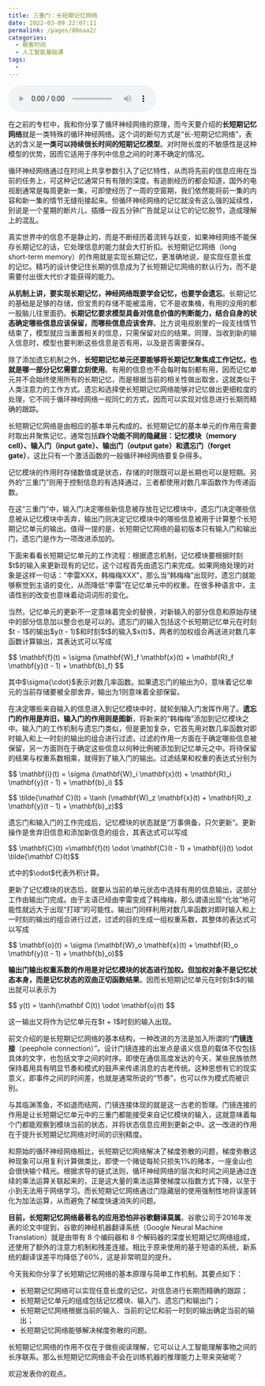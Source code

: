 ```yaml
---
title: 三重门：长短期记忆网络
date: 2022-03-09 22:07:11
permalink: /pages/00eaa2/
categories:
  - 极客时间
  - 人工智能基础课
tags:
  - 
---
```

<audio title="32深度学习框架下的神经网络.三重门：长短期记忆网络" src="https://static001.geekbang.org/resource/audio/f6/87/f644fa571b4857da3b3714aac0aeff87.mp3" controls="controls"></audio> 
<p>在之前的专栏中，我和你分享了循环神经网络的原理，而今天要介绍的<strong><span class="orange">长短期记忆网络</span></strong>就是一类特殊的循环神经网络。这个词的断句方式是“长-短期记忆网络”，表达的含义是<strong>一类可以持续很长时间的短期记忆模型</strong>。对时隙长度的不敏感性是这种模型的优势，因而它适用于序列中信息之间的时滞不确定的情况。</p>
<p>循环神经网络通过在时间上共享参数引入了记忆特性，从而将先前的信息应用在当前的任务上，可这种记忆通常只有有限的深度。有追剧经历的都会知道，国外的电视剧通常是每周更新一集，可即使经历了一周的空窗期，我们依然能将前一集的内容和新一集的情节无缝衔接起来。但循环神经网络的记忆就没有这么强的延续性，别说是一个星期的断片儿，插播一段五分钟广告就足以让它的记忆脱节，造成理解上的混乱。</p>
<p>真实世界中的信息不是静止的，而是不断经历着流转与跃变，如果神经网络不能保存长期记忆的话，它处理信息的能力就会大打折扣。长短期记忆网络（long short-term memory）的作用就是实现长期记忆，更准确地说，是实现任意长度的记忆。精巧的设计使记住长期的信息成为了长短期记忆网络的默认行为，而不是需要付出很大代价才能获得的能力。</p>
<p><strong>从机制上讲，要实现长期记忆，神经网络既要学会记忆，也要学会遗忘</strong>。长期记忆的基础是足够的存储，但宝贵的存储不能被滥用，它不是收集桶，有用的没用的都一股脑儿往里面扔。<strong>长期记忆要求模型具备对信息价值的判断能力，结合自身的状态确定哪些信息应该保留，而哪些信息应该舍弃</strong>。比方说电视剧里的一段支线情节结束了，模型就应当重置相关的信息，只需保留对应的结果。同理，当收到新的输入信息时，模型也要判断这些信息是否有用，以及是否需要保存。</p>
<p>除了添加遗忘机制之外，<strong>长短期记忆单元还要能够将长期记忆聚焦成工作记忆，也就是哪一部分记忆需要立刻使用</strong>。有用的信息也不会每时每刻都有用，因而记忆单元并不会始终使用所有的长期记忆，而是根据当前的相关性做出取舍，这就类似于人类注意力的工作方式。遗忘和选择使长短期记忆网络能够对记忆做出更细粒度的处理，它不同于循环神经网络一视同仁的方式，因而可以实现对信息进行长期而精确的跟踪。</p>
<p>长短期记忆网络是由相应的基本单元构成的。长短期记忆的基本单元的作用在需要时取出并聚焦记忆，通常包括<strong>四个功能不同的隐藏层：<span class="orange">记忆模块</span>（memory cell）、<span class="orange">输入门</span>（input gate）、<span class="orange">输出门</span>（output gate）和<span class="orange">遗忘门</span>（forget gate）</strong>，这比只有一个激活函数的一般循环神经网络要复杂得多。</p>
<!-- [[[read_end]]] -->
<p>记忆模块的作用时存储数值或是状态，存储的时限既可以是长期也可以是短期。另外的“三重门”则用于控制信息的有选择通过，三者都使用对数几率函数作为传递函数。</p>
<p>在这“三重门”中，输入门决定哪些新信息被存放在记忆模块中，遗忘门决定哪些信息被从记忆模块中丢弃，输出门则决定记忆模块中的哪些信息被用于计算整个长短期记忆单元的输出。值得一提的是，长短期记忆网络的最初版本只有输入门和输出门，遗忘门是作为一项改进添加的。</p>
<p>下面来看看长短期记忆单元的工作流程：根据遗忘机制，记忆模块要根据时刻$t$的输入来更新现有的记忆，这个过程首先由遗忘门来完成。如果网络处理的对象是这样一句话：“李雷XXX，韩梅梅XXX”，那么当“韩梅梅”出现时，遗忘门就能够察觉到主语的变化，从而降低“李雷”在记忆单元中的权重。在很多种语言中，主语性别的改变也意味着动词词形的变化。</p>
<p>当然，记忆单元的更新不一定意味着完全的替换，对新输入的部分信息和原始存储中的部分信息加以整合也是可以的。遗忘门的输入包括这个长短期记忆单元在时刻$t - 1$的输出$y(t - 1)$和时刻$t$的输入$x(t)$，两者的加权组合再送进对数几率函数计算输出，其表达式可以写成</p>
<p>$$ \mathbf{f}(t) = \sigma (\mathbf{W}_f \mathbf{x}(t) + \mathbf{R}_f \mathbf{y}(t - 1) + \mathbf{b}_f) $$ </p>
<p>其中$\sigma{\cdot}$表示对数几率函数。如果遗忘门的输出为0，意味着记忆单元的当前存储要被全部舍弃，输出为1则意味着全部保留。</p>
<p>在决定哪些来自输入的信息进入到记忆模块中时，就轮到输入门发挥作用了。<strong>遗忘门的作用是弃旧，输入门的作用则是图新</strong>，将新来的“韩梅梅”添加到记忆模块之中。输入门的工作机制与遗忘门类似，但是更加复杂，它首先用对数几率函数对即时输入和上一时刻的输出的组合进行过滤，过滤的作用一方面在于确定哪些信息被保留，另一方面则在于确定这些信息以何种比例被添加到记忆单元之中。将待保留的结果与权重系数相乘，就得到了输入门的输出。过滤结果和权重的表达式分别为 </p>
<p>$$ \mathbf{i}(t) = \sigma (\mathbf{W}_i \mathbf{x}(t) + \mathbf{R}_i \mathbf{y}(t - 1) + \mathbf{b}_i) $$</p>
<p>$$ \tilde{\mathbf C}(t) = \tanh (\mathbf{W}_z \mathbf{x}(t) + \mathbf{R}_z \mathbf{y}(t - 1) + \mathbf{b}_z)$$</p>
<p>遗忘门和输入门的工作完成后，记忆模块的状态就是“万事俱备，只欠更新”。更新操作是舍弃旧信息和添加新信息的组合，其表达式可以写成</p>
<p>$$ \mathbf{C}(t) =\mathbf{f}(t) \odot \mathbf{C}(t - 1) + \mathbf{i}(t) \odot \tilde{\mathbf C}(t)$$ </p>
<p>式中的$\odot$代表外积计算。</p>
<p>更新了记忆模块的状态后，就要从当前的单元状态中选择有用的信息输出，这部分工作由输出门完成。由于主语已经由李雷变成了韩梅梅，那么谓语出现“化妆”地可能性就远大于出现“打球”的可能性。输出门同样利用对数几率函数对即时输入和上一时刻的输出的组合进行过滤，过滤的目的生成一组权重系数，其整体的表达式可以写成</p>
<p>$$ \mathbf{o}(t) = \sigma (\mathbf{W}_o \mathbf{x}(t) + \mathbf{R}_o \mathbf{y}(t - 1) + \mathbf{b}_o)$$</p>
<p><strong>输出门输出权重系数的作用是对记忆模块的状态进行加权。但加权对象不是记忆状态本身，而是记忆状态的双曲正切函数结果</strong>。因而长短期记忆单元在时刻$t$的输出就可以表示为</p>
<p>$$ y(t) = \tanh(\mathbf C(t)) \odot \mathbf{o}(t) $$ </p>
<p>这一输出又将作为记忆单元在$t + 1$时刻的输入出现。</p>
<p>前文介绍的是长短期记忆网络的基本结构，一种改进的方法是加入所谓的“<strong>门镜连接</strong>（peephole connection）”。设计门镜连接的出发点是语义信息的载体不仅包括具体的文字，也包括文字之间的时序。即使在通信高度发达的今天，某些民族依然保持着用具有明显节奏和模式的鼓声来传递消息的古老传统。这种思想有它的现实意义，即事件之间的时间差，也就是通常所说的“节奏”，也可以作为模式而被识别。</p>
<p>与其临渊羡鱼，不如退而结网，门镜连接体现的就是这一古老的哲理。门镜连接的作用是让长短期记忆单元中的三重门都能接受来自记忆模块的输入，这就意味着每个门都能观察到模块当前的状态，并将状态信息应用到更新之中。这一改进的作用在于提升长短期记忆网络对时间的识别精度。</p>
<p>和原始的循环神经网络相比，长短期记忆网络解决了梯度弥散的问题，梯度弥散这种现象可以用复利计算做类比，即使一个赌徒每轮只损失1%的赌本，一座金山也会很快输个精光。根据求导的链式法则，循环神经网络的层次和时间之间是通过连续的乘法运算关联起来的，正是这大量的乘法运算使梯度以指数方式下降，以至于小到无法用于网络学习。而长短期记忆网络通过门隐藏层的使用强制性地将误差转化为加法运算，从而避免了梯度快速消失的问题。</p>
<p><strong>目前，长短期记忆网络最著名的应用恐怕非谷歌翻译莫属</strong>。谷歌公司于2016年发表的论文中提到，谷歌的神经机器翻译系统（Google Neural Machine Translation）就是由带有 8 个编码器和 8 个解码器的深度长短期记忆网络组成，还使用了额外的注意力机制和残差连接。相比于原来使用的基于短语的系统，新系统的翻译误差平均降低了60%，这是非常明显的提升。</p>
<p>今天我和你分享了长短期记忆网络的基本原理与简单工作机制。其要点如下：</p>
<ul>
<li>长短期记忆网络可以实现任意长度的记忆，对信息进行长期而精确的跟踪；</li>
<li>长短期记忆单元的组成包括记忆模块、输入门、遗忘门和输出门；</li>
<li>长短期记忆网络根据当前的输入、当前的记忆和前一时刻的输出确定当前的输出；</li>
<li>长短期记忆网络能够解决梯度弥散的问题。</li>
</ul>
<p>长短期记忆网络的作用不仅在于做些阅读理解，它可以让人工智能理解事物之间的长序联系。那么长短期记忆网络会不会在训练机器的推理能力上带来突破呢？</p>
<p>欢迎发表你的观点。</p>
<p><img src="https://static001.geekbang.org/resource/image/2e/14/2e463cd67177ecafb547c36d65524a14.jpg" alt=""></p>
<p></p>
